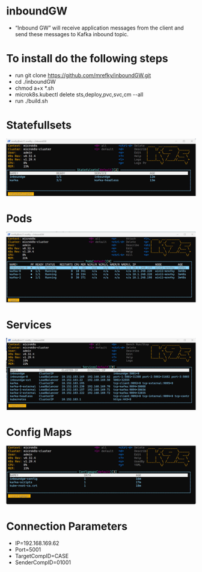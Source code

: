 # inboundGW



*	“Inbound GW” will receive application messages from the client and send these messages to Kafka inbound topic.


# To install do the following steps

* run git clone https://github.com/mrefky/inboundGW.git
* cd ./inboundGW
* chmod a+x *.sh
* microk8s.kubectl delete sts,deploy,pvc,svc,cm --all
* run ./build.sh



# Statefullsets

![STS](./sts.jpg?raw=true "Sts")

# Pods

![Pods](./po.jpg?raw=true "po")

# Services

![Svc](./svc.jpg?raw=true "Svc")

# Config Maps

![CM](./cm.jpg?raw=true "cm")




# Connection Parameters


* IP=192.168.169.62
* Port=5001
* TargetCompID=CASE
* SenderCompID=01001

